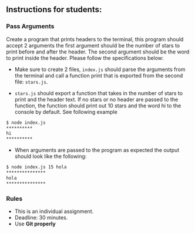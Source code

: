 ## Instructions for students:

### Pass Arguments

Create a program that prints headers to the terminal, this program should accept 2 arguments the first argument should be the number of stars to print before and after the header. The second argument should be the word to print inside the header. Please follow the specifications below:

-   Make sure to create 2 files, `index.js` should parse the arguments from the terminal and call a function print that is exported from the second file: `stars.js`.

-   `stars.js` should export a function that takes in the number of stars to print and the header text. If no stars or no header are passed to the function, the function should print out 10 stars and the word hi to the console by default. See following example

```bash
$ node index.js
**********
hi
**********
```

-   When arguments are passed to the program as expected the output should look like the following:

```bash
$ node index.js 15 hola
***************
hola
***************
```

### Rules

-   This is an individual assignment.
-   Deadline: 30 minutes.
-   Use **Git properly**
